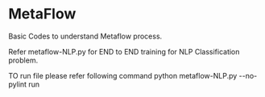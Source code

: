 # MetaFlow

Basic Codes to understand Metaflow process.

Refer metaflow-NLP.py for END to END training for NLP Classification problem.

TO run file please refer following command
python metaflow-NLP.py --no-pylint run
